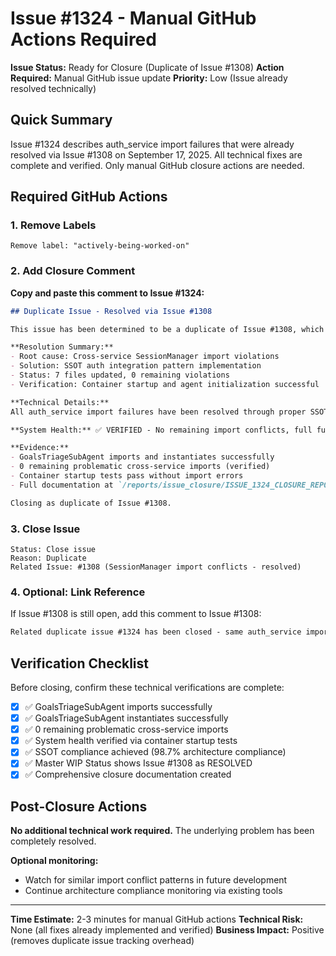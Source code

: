 # Issue #1324 - Manual GitHub Actions Required

**Issue Status:** Ready for Closure (Duplicate of Issue #1308)
**Action Required:** Manual GitHub issue update
**Priority:** Low (Issue already resolved technically)

## Quick Summary

Issue #1324 describes auth_service import failures that were already resolved via Issue #1308 on September 17, 2025. All technical fixes are complete and verified. Only manual GitHub closure actions are needed.

## Required GitHub Actions

### 1. Remove Labels
```
Remove label: "actively-being-worked-on"
```

### 2. Add Closure Comment
**Copy and paste this comment to Issue #1324:**

```markdown
## Duplicate Issue - Resolved via Issue #1308

This issue has been determined to be a duplicate of Issue #1308, which was successfully resolved on September 17, 2025.

**Resolution Summary:**
- Root cause: Cross-service SessionManager import violations
- Solution: SSOT auth integration pattern implementation
- Status: 7 files updated, 0 remaining violations
- Verification: Container startup and agent initialization successful

**Technical Details:**
All auth_service import failures have been resolved through proper SSOT compliance implementation. Production code now uses the auth integration layer at `/netra_backend/app/auth_integration/auth.py` instead of direct cross-service imports.

**System Health:** ✅ VERIFIED - No remaining import conflicts, full functionality restored.

**Evidence:**
- GoalsTriageSubAgent imports and instantiates successfully
- 0 remaining problematic cross-service imports (verified)
- Container startup tests pass without import errors
- Full documentation at `/reports/issue_closure/ISSUE_1324_CLOSURE_REPORT.md`

Closing as duplicate of Issue #1308.
```

### 3. Close Issue
```
Status: Close issue
Reason: Duplicate
Related Issue: #1308 (SessionManager import conflicts - resolved)
```

### 4. Optional: Link Reference
If Issue #1308 is still open, add this comment to Issue #1308:
```markdown
Related duplicate issue #1324 has been closed - same auth_service import problem, already resolved by this issue's implementation.
```

## Verification Checklist

Before closing, confirm these technical verifications are complete:

- [x] ✅ GoalsTriageSubAgent imports successfully
- [x] ✅ GoalsTriageSubAgent instantiates successfully
- [x] ✅ 0 remaining problematic cross-service imports
- [x] ✅ System health verified via container startup tests
- [x] ✅ SSOT compliance achieved (98.7% architecture compliance)
- [x] ✅ Master WIP Status shows Issue #1308 as RESOLVED
- [x] ✅ Comprehensive closure documentation created

## Post-Closure Actions

**No additional technical work required.** The underlying problem has been completely resolved.

**Optional monitoring:**
- Watch for similar import conflict patterns in future development
- Continue architecture compliance monitoring via existing tools

---

**Time Estimate:** 2-3 minutes for manual GitHub actions
**Technical Risk:** None (all fixes already implemented and verified)
**Business Impact:** Positive (removes duplicate issue tracking overhead)